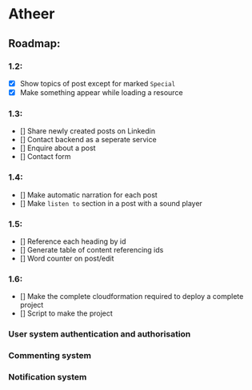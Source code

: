 # Atheer
## Roadmap:

### 1.2:
- [X] Show topics of post except for marked `Special`
- [X] Make something appear while loading a resource

### 1.3:
- [] Share newly created posts on Linkedin
- [] Contact backend as a seperate service
- [] Enquire about a post
- [] Contact form

### 1.4:
- [] Make automatic narration for each post
- [] Make `listen to` section in a post with a sound player

### 1.5:
- [] Reference each heading by id
- [] Generate table of content referencing ids
- [] Word counter on post/edit

### 1.6:
- [] Make the complete cloudformation required to deploy a complete project
- [] Script to make the project

### User system authentication and authorisation
### Commenting system
### Notification system